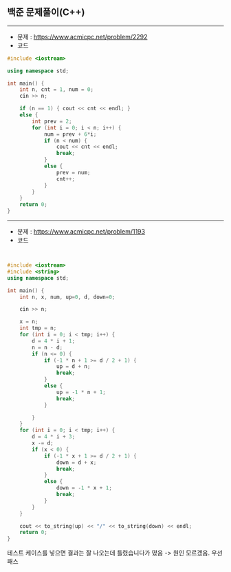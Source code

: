## 백준 문제풀이(C++)

-----
- 문제 : https://www.acmicpc.net/problem/2292
- 코드

```C++
#include <iostream>

using namespace std;

int main() {
	int n, cnt = 1, num = 0;
	cin >> n;

	if (n == 1) { cout << cnt << endl; }
	else {
		int prev = 2;
		for (int i = 0; i < n; i++) {
			num = prev + 6*i;
			if (n < num) {
				cout << cnt << endl;
				break;
			}
			else {
				prev = num;
				cnt++;
			}
		}
	}
	return 0;
}
```

-----
- 문제 : https://www.acmicpc.net/problem/1193
- 코드

```C++


#include <iostream>
#include <string>
using namespace std;

int main() {
	int n, x, num, up=0, d, down=0;

	cin >> n;

	x = n;
	int tmp = n;
	for (int i = 0; i < tmp; i++) {
		d = 4 * i + 1;
		n = n - d;
		if (n <= 0) {
			if (-1 * n + 1 >= d / 2 + 1) {
				up = d + n;
				break;
			}
			else {
				up = -1 * n + 1;
				break;
			}

		}
	}
	for (int i = 0; i < tmp; i++) {
		d = 4 * i + 3;
		x -= d;
		if (x < 0) {
			if (-1 * x + 1 >= d / 2 + 1) {
				down = d + x;
				break;
			}
			else {
				down = -1 * x + 1;
				break;
			}
		}
	}

	cout << to_string(up) << "/" << to_string(down) << endl;
	return 0;
}
```
테스트 케이스를 넣으면 결과는 잘 나오는데 틀렸습니다가 떴음
-> 원인 모르겠음. 우선 패스

